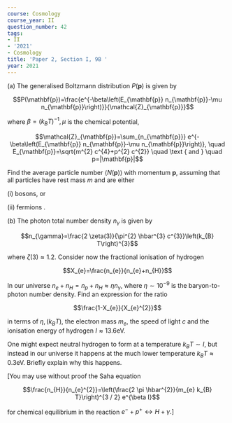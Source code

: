 ```yaml
---
course: Cosmology
course_year: II
question_number: 42
tags:
- II
- '2021'
- Cosmology
title: 'Paper 2, Section I, 9B '
year: 2021
---
```




(a) The generalised Boltzmann distribution $P(\mathbf{p})$ is given by

$$P(\mathbf{p})=\frac{e^{-\beta\left(E_{\mathbf{p}} n_{\mathbf{p}}-\mu n_{\mathbf{p}}\right)}}{\mathcal{Z}_{\mathbf{p}}}$$

where $\beta=\left(k_{B} T\right)^{-1}, \mu$ is the chemical potential,

$$\mathcal{Z}_{\mathbf{p}}=\sum_{n_{\mathbf{p}}} e^{-\beta\left(E_{\mathbf{p}} n_{\mathbf{p}}-\mu n_{\mathbf{p}}\right)}, \quad E_{\mathbf{p}}=\sqrt{m^{2} c^{4}+p^{2} c^{2}} \quad \text { and } \quad p=|\mathbf{p}|$$

Find the average particle number $\langle N(\mathbf{p})\rangle$ with momentum $\mathbf{p}$, assuming that all particles have rest mass $m$ and are either

(i) bosons, or

(ii) fermions .

(b) The photon total number density $n_{\gamma}$ is given by

$$n_{\gamma}=\frac{2 \zeta(3)}{\pi^{2} \hbar^{3} c^{3}}\left(k_{B} T\right)^{3}$$

where $\zeta(3) \approx 1.2$. Consider now the fractional ionisation of hydrogen

$$X_{e}=\frac{n_{e}}{n_{e}+n_{H}}$$

In our universe $n_{e}+n_{H}=n_{p}+n_{H} \approx \eta n_{\gamma}$, where $\eta \sim 10^{-9}$ is the baryon-to-photon number density. Find an expression for the ratio

$$\frac{1-X_{e}}{X_{e}^{2}}$$

in terms of $\eta,\left(k_{B} T\right)$, the electron mass $m_{e}$, the speed of light $c$ and the ionisation energy of hydrogen $I \approx 13.6 \mathrm{eV}$.

One might expect neutral hydrogen to form at a temperature $k_{B} T \sim I$, but instead in our universe it happens at the much lower temperature $k_{B} T \approx 0.3 \mathrm{eV}$. Briefly explain why this happens.

[You may use without proof the Saha equation

$$\frac{n_{H}}{n_{e}^{2}}=\left(\frac{2 \pi \hbar^{2}}{m_{e} k_{B} T}\right)^{3 / 2} e^{\beta I}$$

for chemical equilibrium in the reaction $\left.e^{-}+p^{+} \leftrightarrow H+\gamma .\right]$